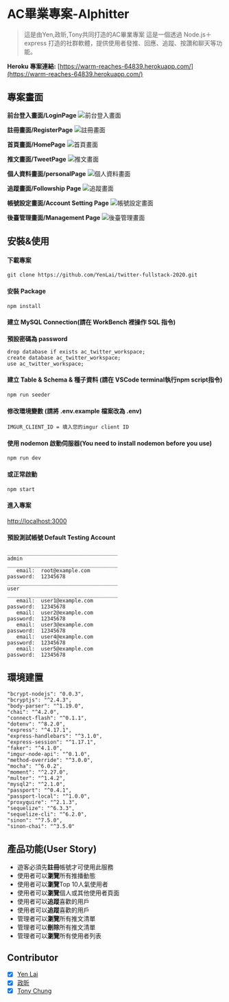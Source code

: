 # AC畢業專案-Alphitter

> 這是由Yen,政昕,Tony共同打造的AC畢業專案
這是一個透過 Node.js＋express 打造的社群軟體，提供使用者發推、回應、追蹤、按讚和聊天等功能。

**Heroku 專案連結:** [https://warm-reaches-64839.herokuapp.com/](https://warm-reaches-64839.herokuapp.com/)

## 專案畫面

**前台登入畫面/LoginPage**
![前台登入畫面](https://imgur.com/pPfWEP0.png)

**註冊畫面/RegisterPage**
![註冊畫面](https://imgur.com/1HQHWX7.png)

**首頁畫面/HomePage**
![首頁畫面](https://imgur.com/9aEwUnB.png)

**推文畫面/TweetPage**
![推文畫面](https://imgur.com/JfrloEu.png)

**個人資料畫面/personalPage**
![個人資料畫面](https://imgur.com/r7ZGNAR.png)

**追蹤畫面/Followship Page**
![追蹤畫面](https://imgur.com/q7HKK1e.png)

**帳號設定畫面/Account Setting Page**
![帳號設定畫面](https://imgur.com/LGGMtLX.png)

**後臺管理畫面/Management Page**
![後臺管理畫面](https://imgur.com/qWifsKN.png)

## 安裝&使用

#### 下載專案

```
git clone https://github.com/YenLai/twitter-fullstack-2020.git
```

#### 安裝 Package

```
npm install
```

#### 建立 MySQL Connection(請在 WorkBench 裡操作 SQL 指令)

**預設密碼為 password**

```
drop database if exists ac_twitter_workspace;
create database ac_twitter_workspace;
use ac_twitter_workspace;
```

#### 建立 Table & Schema & 種子資料 (請在 VSCode terminal執行npm script指令)

```
npm run seeder
```

#### 修改環境變數 (請將 .env.example 檔案改為 .env)

```
IMGUR_CLIENT_ID = 填入您的imgur client ID
```

#### 使用 nodemon 啟動伺服器(You need to install nodemon before you use)

```
npm run dev
```

#### 或正常啟動

```
npm start
```

#### 進入專案

[http://localhost:3000](http://localhost:3000)

#### 預設測試帳號 Default Testing Account

```
____________________________________
admin
____________________________________
   email:  root@example.com
password:  12345678
____________________________________
user
____________________________________
   email:  user1@example.com
password:  12345678
   email:  user2@example.com
password:  12345678
   email:  user3@example.com
password:  12345678
   email:  user4@example.com
password:  12345678
   email:  user5@example.com
password:  12345678
```

## 環境建置

```
"bcrypt-nodejs": "0.0.3",
"bcryptjs": "^2.4.3",
"body-parser": "^1.19.0",
"chai": "^4.2.0",
"connect-flash": "^0.1.1",
"dotenv": "^8.2.0",
"express": "^4.17.1",
"express-handlebars": "^3.1.0",
"express-session": "^1.17.1",
"faker": "^4.1.0",
"imgur-node-api": "^0.1.0",
"method-override": "^3.0.0",
"mocha": "^6.0.2",
"moment": "^2.27.0",
"multer": "^1.4.2",
"mysql2": "^2.1.0",
"passport": "^0.4.1",
"passport-local": "^1.0.0",
"proxyquire": "^2.1.3",
"sequelize": "^6.3.3",
"sequelize-cli": "^6.2.0",
"sinon": "^7.5.0",
"sinon-chai": "^3.5.0"
```

## 產品功能(User Story)

- 遊客必須先**註冊**帳號才可使用此服務
- 使用者可以**瀏覽**所有推播動態
- 使用者可以**瀏覽**Top 10人氣使用者
- 使用者可以**瀏覽**個人或其他使用者頁面
- 使用者可以**追蹤**喜歡的用戶
- 使用者可以**追蹤**喜歡的用戶
- 管理者可以**瀏覽**所有推文清單
- 管理者可以**刪除**所有推文清單
- 管理者可以**瀏覽**所有使用者列表

## Contributor

- [x] [Yen Lai](https://github.com/YenLai)
- [x] [政昕](https://github.com/robert913152750)
- [x] [Tony Chung](https://github.com/waiting33118)
